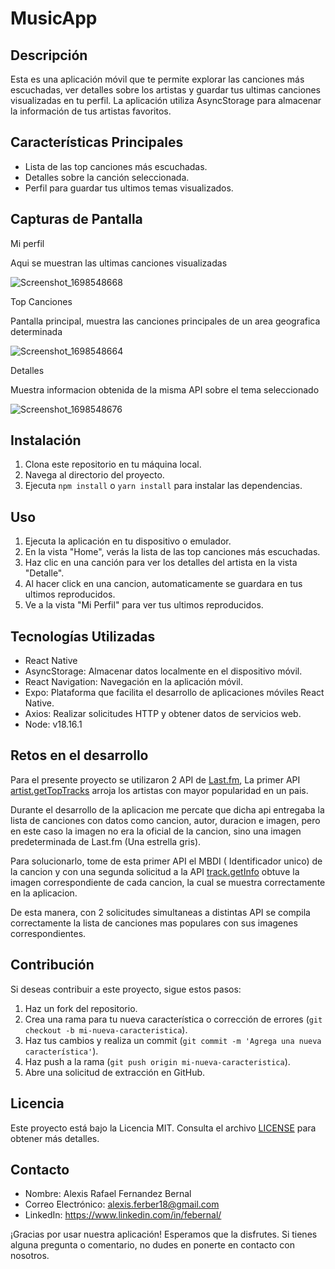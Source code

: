 # MusicApp

## Descripción

Esta es una aplicación móvil que te permite explorar las canciones más escuchadas, ver detalles sobre los artistas y guardar tus ultimas canciones visualizadas en tu perfil. La aplicación utiliza AsyncStorage para almacenar la información de tus artistas favoritos.

## Características Principales

- Lista de las top canciones más escuchadas.
- Detalles sobre la canción seleccionada.
- Perfil para guardar tus ultimos temas visualizados.

## Capturas de Pantalla

 Mi perfil

Aqui se muestran las ultimas canciones visualizadas

![Screenshot_1698548668](https://github.com/FebernalGober/MusicApp/assets/126432234/372425da-ec67-4195-8123-ae8d3546a4fc)

 Top Canciones

Pantalla principal, muestra las canciones principales de un area geografica determinada

![Screenshot_1698548664](https://github.com/FebernalGober/MusicApp/assets/126432234/23dbe8bd-e942-4c55-9b00-d9c7d4aeede3)

 Detalles

Muestra informacion obtenida de la misma API sobre el tema seleccionado

![Screenshot_1698548676](https://github.com/FebernalGober/MusicApp/assets/126432234/a2cb16f4-1a85-4539-9f70-c625e8cbee28)




## Instalación

1. Clona este repositorio en tu máquina local.
2. Navega al directorio del proyecto.
3. Ejecuta `npm install` o `yarn install` para instalar las dependencias.

## Uso

1. Ejecuta la aplicación en tu dispositivo o emulador.
2. En la vista "Home", verás la lista de las top canciones más escuchadas.
3. Haz clic en una canción para ver los detalles del artista en la vista "Detalle".
4. Al hacer click en una cancion, automaticamente se guardara en tus ultimos reproducidos.
5. Ve a la vista "Mi Perfil" para ver tus ultimos reproducidos.

## Tecnologías Utilizadas

- React Native
- AsyncStorage: Almacenar datos localmente en el dispositivo móvil.
- React Navigation:  Navegación en la aplicación móvil.
- Expo: Plataforma que facilita el desarrollo de aplicaciones móviles React Native.
- Axios: Realizar solicitudes HTTP y obtener datos de servicios web.
- Node: v18.16.1

## Retos en el desarrollo

Para el presente proyecto se utilizaron 2 API de [Last.fm](https://www.last.fm/es/api),
La primer API [artist.getTopTracks](https://www.last.fm/api/show/artist.getTopTracks) arroja los artistas con mayor popularidad en un pais.

Durante el desarrollo de la aplicacion me percate que dicha api entregaba la lista de canciones con datos como cancion, autor, duracion e imagen, pero en este caso la imagen no era la oficial de la cancion, sino una imagen predeterminada de Last.fm (Una estrella gris).

Para solucionarlo, tome de esta primer API el MBDI ( Identificador unico) de la cancion y con una segunda solicitud a la API [track.getInfo](https://www.last.fm/api/show/track.getInfo) obtuve la imagen correspondiente de cada cancion, la cual se muestra correctamente en la aplicacion.

De esta manera, con 2 solicitudes simultaneas a distintas API se compila correctamente la lista de canciones mas populares con sus imagenes correspondientes.

## Contribución

Si deseas contribuir a este proyecto, sigue estos pasos:

1. Haz un fork del repositorio.
2. Crea una rama para tu nueva característica o corrección de errores (`git checkout -b mi-nueva-caracteristica`).
3. Haz tus cambios y realiza un commit (`git commit -m 'Agrega una nueva característica'`).
4. Haz push a la rama (`git push origin mi-nueva-caracteristica`).
5. Abre una solicitud de extracción en GitHub.

## Licencia

Este proyecto está bajo la Licencia MIT. Consulta el archivo [LICENSE](LICENSE) para obtener más detalles.

## Contacto

- Nombre: Alexis Rafael Fernandez Bernal
- Correo Electrónico: alexis.ferber18@gmail.com
- LinkedIn: https://www.linkedin.com/in/febernal/

¡Gracias por usar nuestra aplicación! Esperamos que la disfrutes. Si tienes alguna pregunta o comentario, no dudes en ponerte en contacto con nosotros.
